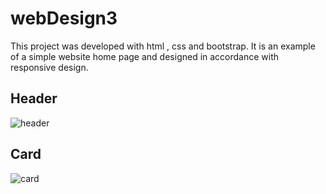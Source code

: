 # webDesign3

This project was developed with html , css and bootstrap. It is an example of a simple website home page and designed in accordance with responsive design.

## Header
![header](https://user-images.githubusercontent.com/114337850/230719899-64f476cd-124c-405e-989d-35eb823ca8b8.PNG)

## Card
![card](https://user-images.githubusercontent.com/114337850/230719901-d548eb65-8131-41fc-85e3-5d772f3fbabb.PNG)
